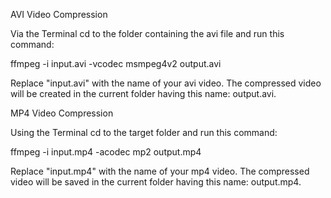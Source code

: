 AVI Video Compression


Via the Terminal cd to the folder containing the avi file and run this command:

ffmpeg -i input.avi -vcodec msmpeg4v2 output.avi

Replace "input.avi" with the name of your avi video. The compressed video will be created in the current folder having this name: output.avi.

MP4 Video Compression


Using the Terminal cd to the target folder and run this command:

ffmpeg -i input.mp4 -acodec mp2 output.mp4

Replace "input.mp4" with the name of your mp4 video. The compressed video will be saved in the current folder having this name: output.mp4.